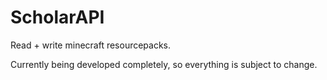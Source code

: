 # ScholarAPI
Read + write minecraft resourcepacks.

Currently being developed completely, so everything is subject to change.
